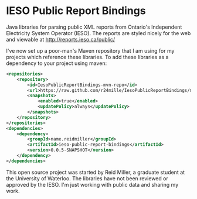 IESO Public Report Bindings
===========================

Java libraries for parsing public XML reports from Ontario's Independent Electricity System Operator (IESO). The reports are styled nicely for the web and viewable at http://reports.ieso.ca/public/ 

I've now set up a poor-man's Maven repository that I am using for my projects which reference these libraries. To add these libraries as a dependency to your project using maven:

```xml
<repositories>
	<repository>
		<id>IesoPublicReportBindings-mvn-repo</id>
		<url>https://raw.github.com/r24mille/IesoPublicReportBindings/mvn-repo/</url>
		<snapshots>
			<enabled>true</enabled>
			<updatePolicy>always</updatePolicy>
		</snapshots>
	</repository>
</repositories>
<dependencies>
	<dependency>
		<groupId>name.reidmiller</groupId>
		<artifactId>ieso-public-report-bindings</artifactId>
		<version>0.0.5-SNAPSHOT</version>
	</dependency>
</dependencies>
```

This open source project was started by Reid Miller, a graduate student at the University of Waterloo. The libraries have not been reviewed or approved by the IESO. I'm just working with public data and sharing my work.
